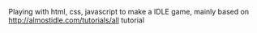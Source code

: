 Playing with html, css, javascript to make a IDLE game, mainly based on http://almostidle.com/tutorials/all tutorial